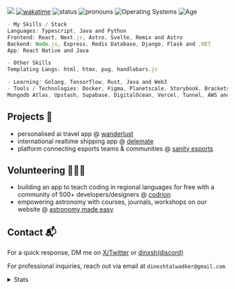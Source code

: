 ![](https://komarev.com/ghpvc/?username=dinxsh) [![wakatime](https://wakatime.com/badge/user/018cddd8-b17b-4e5f-a792-bed4da250ea7.svg)](https://wakatime.com/@018cddd8-b17b-4e5f-a792-bed4da250ea7)
![status](https://img.shields.io/badge/Status-Sleep_Deprieved-c70000) ![pronouns](https://img.shields.io/badge/Pronouns-He/Him-8A2BE2) ![Operating Systems](https://img.shields.io/badge/OS-macOS_Windows_Linux-253469) ![Age](https://img.shields.io/badge/3_May_2005-c70000)


```Javascript
- My Skills / Stack
Languages: Typescript, Java and Python
Frontend: React, Next.js, Astro, Svelte, Remix and Astro
Backend: Node.js, Express, Redis Database, Django, Flask and .NET
App: React Native and Java

- Other Skills
Templating Langs: html, htmx, pug, handlebars.js

- Learning: Golang, Tensorflow, Rust, Java and Web3
- Tools / Technologies: Docker, Figma, Planetscale, Storybook, Brackets,
Mongodb Atlas, Upstash, Supabase, DigitalOcean, Vercel, Tunnel, AWS and Firebase
```

## Projects 🎯
- personalised ai travel app @ [wanderlust](https://mywanderlust.app)
- international realtime shipping app @ [delemate](https://delemate.com)
- platform connecting esports teams & communities @ [sanity esports](https://sanityesports.live)

## Volunteering 🙋🏽‍♂️
- building an app to teach coding in regional languages for free with a community of 500+ developers/designers @ [codrion](https://x.com/dineshcodes)
- empowering astronomy with courses, journals, workshops on our website @ [astronomy made easy](https://astronomymadeeasy.vercel.app)

## Contact 📬

For a quick response, DM me on [X/Twitter](https://x.com/dineshcodes) or [dinxsh(discord)](https://discord.com/users/989106479699210310)

For professional inquiries, reach out via email at ``dineshtalwadker@gmail.com``


<details>
  <summary>Stats</summary> <br>
  
  ![Dinesh's GitHub stats](https://github-readme-stats-dinxsh.vercel.app/api?username=dinxsh&show_icons=true&theme=radical) 

  <!--START_SECTION:waka-->

```rust
Total Time: 132 hrs 48 mins

JavaScript    104 hrs 46 mins >>>>>>>>>>>>>>>>>>>>-----   78.89 %
Astro         16 hrs          >>>----------------------   12.06 %
JSON          5 hrs 47 mins   >------------------------   04.36 %
TypeScript    2 hrs 37 mins   -------------------------   01.98 %
Markdown      2 hrs 11 mins   -------------------------   01.65 %
Python        24 mins         -------------------------   00.31 %
Other         17 mins         -------------------------   00.21 %
```

<!--END_SECTION:waka-->
</details>
